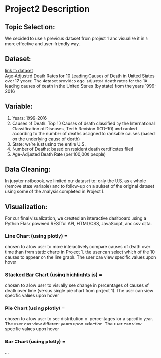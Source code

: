 # Project2 Description
 
## Topic Selection:
We decided to use a previous dataset from project 1 and visualize it in a more effective and user-friendly way. 
 
## Dataset:
[link to dataset](https://data.cdc.gov/NCHS/NCHS-Leading-Causes-of-Death-United-States/bi63-dtpu)
<br>Age-Adjusted Death Rates for 10 Leading Causes of Death in United States over 17 years:
The dataset provides age-adjusted death rates for the 10 leading causes of death in the United States (by state) from the years 1999-2016.
 
## Variable: 
1. Years: 1999-2016
2. Causes of Death: Top 10 Causes of death classified by the International Classification of Diseases, Tenth Revision (ICD–10) and ranked according to the number of deaths assigned to rankable causes (based on the underlying cause of death)
3. State: we’re just using the entire U.S.
4. Number of Deaths: based on resident death certificates filed 
5. Age-Adjusted Death Rate (per 100,000 people)
 
## Data Cleaning:
In jupyter notbeook, we limited our dataset to: only the U.S. as a whole (remove state variable) and to follow-up on a subset of the original dataset using some of the analysis completed in Project 1. 
 
## Visualization:
For our final visualization, we created an interactive dashboard using a Python Flask powered RESTful API,  HTML/CSS, JavaScript, and csv data. 

### Line Chart (using plotly) = 
chosen to allow user to more interactively compare causes of death over time than from static charts in Project 1. the user can select which of the 10 causes to appear on the line graph. The user can view specific values upon hover 

### Stacked Bar Chart (using highlights js) =
chosen to allow user to visually see change in percentages of causes of death over time (versus single pie chart from project 1). The user can view specific values upon hover 

### Pie Chart (using plotly) = 
chosen to allow user to see distribution of percentages for a specific year. The user can view different years upon selection. The user can view specific values upon hover 

### Bar Chart (using plotly) =
...
  
